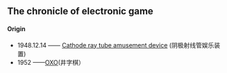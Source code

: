 ## The chronicle of electronic game 
#### Origin
- 1948.12.14  —— [Cathode ray tube amusement device](http://www.pong-story.com/2455992.pdf) (阴极射线管娱乐装置)  
- 1952 ——[OXO](https://zh.wikipedia.org/wiki/OXO)(井字棋）
